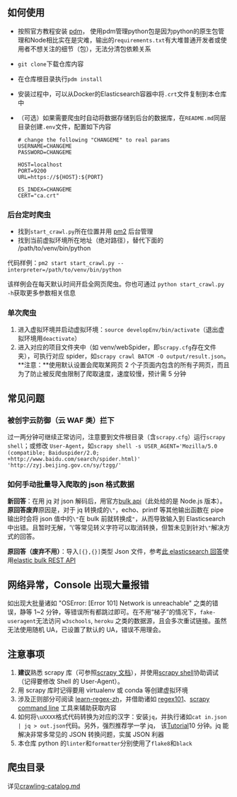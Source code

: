 ## 如何使用

- 按照官方教程安装 [pdm](https://pdm.fming.dev/)， 使用pdm管理python包是因为python的原生包管理和Node相比实在是灾难，输出的`requirements.txt`有大堆普通开发者或使用者不想关注的细节（包），无法分清包依赖关系
- `git clone`下载仓库内容
- 在仓库根目录执行`pdm install`
- 安装过程中，可以从Docker的Elasticsearch容器中将`.crt`文件复制到本仓库中
- （可选）如果需要爬虫时自动将数据存储到后台的数据库，在`README.md`同层目录创建`.env`文件，配置如下内容

  ```
  # change the following "CHANGEME" to real params
  USERNAME=CHANGEME
  PASSWORD=CHANGEME

  HOST=localhost
  PORT=9200
  URL=https://${HOST}:${PORT}

  ES_INDEX=CHANGEME
  CERT="ca.crt"
  ```

### 后台定时爬虫

- 找到`start_crawl.py`所在位置并用 [pm2](https://pm2.keymetrics.io/) 后台管理
- 找到当前虚拟环境所在地址（绝对路径），替代下面的 /path/to/venv/bin/python

代码样例：`pm2 start start_crawl.py --interpreter=/path/to/venv/bin/python`

该样例会在每天默认时间开启全网页爬虫。你也可通过 `python start_crawl.py -h`获取更多参数相关信息

### 单次爬虫

1. 进入虚拟环境并启动虚拟环境：`source developEnv/bin/activate`（退出虚拟环境用`deactivate`）
2. 进入对应的项目文件夹中（如 venv/webSpider，即`scrapy.cfg`存在文件夹），可执行对应 spider，如`scrapy crawl BATCM -O output/result.json`。**注意：**使用默认设置会爬取某网页 2 个子页面内包含的所有子网页，而且为了防止被反爬虫限制了爬取速度，速度较慢，预计需 5 分钟

## 常见问题

### 被创宇云防御（云 WAF 类）拦下

过一两分钟可继续正常访问，注意要到文件根目录（含`scrapy.cfg`）运行`scrapy shell`；或修改 `User-Agent`，如`scrapy shell -s USER_AGENT='Mozilla/5.0 (compatible; Baiduspider/2.0; +http://www.baidu.com/search/spider.html)' 'http://zyj.beijing.gov.cn/sy/tzgg/'`

### 如何手动批量导入爬取的 json 格式数据

**新回答**：在用 jq 对 json 解码后，用官方[bulk api](https://www.elastic.co/guide/en/elasticsearch/reference/current/docs-bulk.html)（此处给的是 Node.js 版本）。**原回答废弃**原因是，对于 jq 转换成的`\"`，echo、printf 等其他输出函数在 pipe 输出时会将 json 值中的`\"`在 bulk 前就转换成`"`，从而导致输入到 Elasticsearch 中出错。且暂时无解，'\\'等常见转义字符可以取消转换，但暂未见到针对`\"`解决方式的回答。

**原回答（废弃不用）**：导入`[{},{}]`类型 Json 文件，参考[此 elasticsearch 回答](https://stackoverflow.com/questions/33340153/elasticsearch-bulk-index-json-data/33340234#33340234)使用[elastic bulk REST API](https://www.elastic.co/guide/en/elasticsearch/reference/current/docs-bulk.html)

## 网络异常，Console 出现大量报错

如出现大批量诸如 "OSError: [Error 101] Network is unreachable" 之类的错误，静等 1~2 分钟，等错误所有都跳过即可。在不用“梯子”的情况下，`fake-useragent`无法访问 `w3schools`, `heroku` 之类的数据源，且会多次重试链接。虽然无法使用随机 UA，已设置了默认的 UA，错误不用理会。

## 注意事项

1. **建议**熟悉 scrapy 库（可参照[scrapy 文档](https://docs.scrapy.org/en/latest/intro/tutorial.html)），并使用[scrapy shell](https://docs.scrapy.org/en/latest/intro/tutorial.html#extracting-data)协助调试（记得要修改 Shell 的 User-Agent）。
2. 用 scrapy 库时记得要用 virtualenv 或 conda 等创建虚拟环境
3. 涉及正则部分可阅读 [learn-regex-zh](https://github.com/cdoco/learn-regex-zh)，并借助诸如 [regex101](https://regex101.com/)、[scrapy command line](https://docs.scrapy.org/en/latest/intro/tutorial.html#extracting-data) 工具来辅助获取内容
4. 如何将`\uXXXX`格式代码转换为对应的汉字：安装`jq`，并执行诸如`cat in.json | jq > out.json`代码。另外，强烈推荐学一学 jq， 该[Tutorial](https://stedolan.github.io/jq/tutorial/)10 分钟。jq 能解决非常多常见的 JSON 转换问题，实属 JSON 利器
5. 本仓库 python 的`linter`和`formatter`分别使用了`flake8`和`black`

## 爬虫目录

详见[crawling-catalog.md](./crawling-catalog.md)
